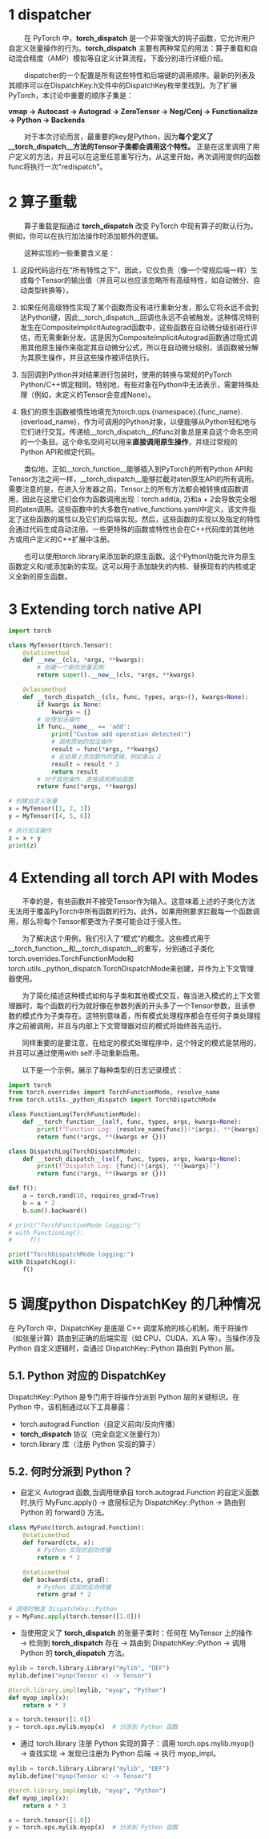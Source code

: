 # 1 dispatcher
&nbsp;&nbsp;&nbsp;&nbsp;&nbsp;&nbsp;&nbsp;&nbsp;在 PyTorch 中，__torch_dispatch__ 是一个非常强大的钩子函数，它允许用户自定义张量操作的行为。__torch_dispatch__ 主要有两种常见的用法：算子重载和自动混合精度（AMP）模拟等自定义计算流程，下面分别进行详细介绍。<br>

&nbsp;&nbsp;&nbsp;&nbsp;&nbsp;&nbsp;&nbsp;&nbsp;dispatcher的一个配置是所有这些特性和后端键的调用顺序。最新的列表及其顺序可以在DispatchKey.h文件中的DispatchKey枚举里找到。为了扩展PyTorch，本讨论中重要的顺序子集是：<br>

**vmap -> Autocast -> Autograd -> ZeroTensor -> Neg/Conj -> Functionalize -> Python -> Backends**

&nbsp;&nbsp;&nbsp;&nbsp;&nbsp;&nbsp;&nbsp;&nbsp;对于本次讨论而言，最重要的key是Python，因为**每个定义了__torch_dispatch__方法的Tensor子类都会调用这个特性。** 正是在这里调用了用户定义的方法，并且可以在这里任意重写行为。从这里开始，再次调用提供的函数func将执行一次"redispatch"。<br>

# 2 算子重载
&nbsp;&nbsp;&nbsp;&nbsp;&nbsp;&nbsp;&nbsp;&nbsp;算子重载是指通过 __torch_dispatch__ 改变 PyTorch 中现有算子的默认行为。例如，你可以在执行加法操作时添加额外的逻辑。<br>

&nbsp;&nbsp;&nbsp;&nbsp;&nbsp;&nbsp;&nbsp;&nbsp;这种实现的一些重要含义是：<br>

1. 这段代码运行在“所有特性之下”。因此，它仅负责（像一个常规后端一样）生成每个Tensor的输出值（并且可以也应该忽略所有高级特性，如自动微分、自动类型转换等）。<br>

2. 如果任何高级特性实现了某个函数而没有进行重新分发，那么它将永远不会到达Python键，因此__torch_dispatch__回调也永远不会被触发。这种情况特别发生在CompositeImplicitAutograd函数中，这些函数在自动微分级别进行评估，而无需重新分发。这是因为CompositeImplicitAutograd函数通过隐式调用其他原生操作来指定其自动微分公式，所以在自动微分级别，该函数被分解为其原生操作，并且这些操作被评估执行。<br>

3. 当回调到Python并对结果进行包装时，使用的转换与常规的PyTorch Python/C++绑定相同。特别地，有些对象在Python中无法表示，需要特殊处理（例如，未定义的Tensor会变成None）。<br>

4. 我们的原生函数被惰性地填充为torch.ops.{namespace}.{func_name}.{overload_name}，作为可调用的Python对象，以便能够从Python轻松地与它们进行交互。传递给__torch_dispatch__的func对象总是来自这个命名空间的一个条目。这个命名空间可以用来**直接调用原生操作**，并绕过常规的Python API和绑定代码。<br>

&nbsp;&nbsp;&nbsp;&nbsp;&nbsp;&nbsp;&nbsp;&nbsp;类似地，正如__torch_function__能够插入到PyTorch的所有Python API和Tensor方法之间一样，__torch_dispatch__能够拦截对aten原生API的所有调用。需要注意的是，在进入分发器之前，Tensor上的所有方法都会被转换成函数调用，因此在这里它们会作为函数调用出现：torch.add(a, 2)和a + 2会导致完全相同的aten调用。这些函数中的大多数在native_functions.yaml中定义，该文件指定了这些函数的属性以及它们的后端实现。然后，这些函数的实现以及指定的特性会通过代码生成自动注册。一些更特殊的函数或特性也会在C++代码库的其他地方或用户定义的C++扩展中注册。<br>

&nbsp;&nbsp;&nbsp;&nbsp;&nbsp;&nbsp;&nbsp;&nbsp;也可以使用torch.library来添加新的原生函数。这个Python功能允许为原生函数定义和/或添加新的实现。这可以用于添加缺失的内核、替换现有的内核或定义全新的原生函数。<br>


# 3 Extending torch native API

```python
import torch

class MyTensor(torch.Tensor):
    @staticmethod
    def __new__(cls, *args, **kwargs):
        # 创建一个新的张量实例
        return super().__new__(cls, *args, **kwargs)

    @classmethod
    def __torch_dispatch__(cls, func, types, args=(), kwargs=None):
        if kwargs is None:
            kwargs = {}
        # 处理加法操作
        if func.__name__ == 'add':
            print("Custom add operation detected!")
            # 调用原始的加法操作
            result = func(*args, **kwargs)
            # 在结果上添加额外的逻辑，例如乘以 2
            result = result * 2
            return result
        # 对于其他操作，直接调用原始函数
        return func(*args, **kwargs)

# 创建自定义张量
x = MyTensor([1, 2, 3])
y = MyTensor([4, 5, 6])

# 执行加法操作
z = x + y
print(z)
```

# 4 Extending all torch API with Modes
&nbsp;&nbsp;&nbsp;&nbsp;&nbsp;&nbsp;&nbsp;不幸的是，有些函数并不接受Tensor作为输入。这意味着上述的子类化方法无法用于覆盖PyTorch中所有函数的行为。此外，如果用例要求拦截每一个函数调用，那么将每个Tensor都更改为子类可能会过于侵入性。<br>

&nbsp;&nbsp;&nbsp;&nbsp;&nbsp;&nbsp;&nbsp;为了解决这个用例，我们引入了“模式”的概念。这些模式用于__torch_function__和__torch_dispatch__的重写，分别通过子类化torch.overrides.TorchFunctionMode和torch.utils._python_dispatch.TorchDispatchMode来创建，并作为上下文管理器使用。<br>

&nbsp;&nbsp;&nbsp;&nbsp;&nbsp;&nbsp;&nbsp;为了简化描述这种模式如何与子类和其他模式交互，每当进入模式的上下文管理器时，每个函数的行为就好像在参数列表的开头多了一个Tensor参数，且该参数的模式作为子类存在。这特别意味着，所有模式处理程序都会在任何子类处理程序之前被调用，并且与内部上下文管理器对应的模式将始终首先运行。<br>

&nbsp;&nbsp;&nbsp;&nbsp;&nbsp;&nbsp;&nbsp;同样重要的是要注意，在给定的模式处理程序中，这个特定的模式是禁用的，并且可以通过使用with self:手动重新启用。<br>

&nbsp;&nbsp;&nbsp;&nbsp;&nbsp;&nbsp;&nbsp;以下是一个示例，展示了每种类型的日志记录模式：<br>

```python
import torch
from torch.overrides import TorchFunctionMode, resolve_name
from torch.utils._python_dispatch import TorchDispatchMode

class FunctionLog(TorchFunctionMode):
    def __torch_function__(self, func, types, args, kwargs=None):
        print(f"Function Log: {resolve_name(func)}(*{args}, **{kwargs})")
        return func(*args, **(kwargs or {}))

class DispatchLog(TorchDispatchMode):
    def __torch_dispatch__(self, func, types, args, kwargs=None):
        print(f"Dispatch Log: {func}(*{args}, **{kwargs})")
        return func(*args, **(kwargs or {}))

def f():
    a = torch.rand(10, requires_grad=True)
    b = a * 2
    b.sum().backward()

# print("TorchFunctionMode logging:")
# with FunctionLog():
#     f()

print("TorchDispatchMode logging:")
with DispatchLog():
    f()
```

# 5 调度python DispatchKey 的几种情况
在 PyTorch 中，DispatchKey 是底层 C++ 调度系统的核心机制，用于将操作（如张量计算）路由到正确的后端实现（如 CPU、CUDA、XLA 等）。当操作涉及 Python 自定义逻辑时，会通过 DispatchKey::Python 路由到 Python 层。

## 5.1. Python 对应的 DispatchKey
DispatchKey::Python 是专门用于将操作分派到 Python 层的关键标识。在 Python 中，该机制通过以下工具暴露：

- torch.autograd.Function（自定义前向/反向传播）
- __torch_dispatch__ 协议（完全自定义张量行为）
- torch.library 库（注册 Python 实现的算子）

## 5.2. 何时分派到 Python？
- 自定义 Autograd 函数,当调用继承自 torch.autograd.Function 的自定义函数时,执行 MyFunc.apply() → 底层标记为 DispatchKey::Python → 路由到 Python 的 forward() 方法。

```python
class MyFunc(torch.autograd.Function):
    @staticmethod
    def forward(ctx, x):
        # Python 实现的前向传播
        return x * 2

    @staticmethod
    def backward(ctx, grad):
        # Python 实现的反向传播
        return grad * 2

# 调用时触发 DispatchKey::Python
y = MyFunc.apply(torch.tensor([1.0]))
```

- 当使用定义了 __torch_dispatch__ 的张量子类时：任何在 MyTensor 上的操作 → 检测到 __torch_dispatch__ 存在 → 路由到 DispatchKey::Python → 调用 Python 的 __torch_dispatch__ 方法。

```python
mylib = torch.library.Library("mylib", "DEF")
mylib.define("myop(Tensor x) -> Tensor")

@torch.library.impl(mylib, "myop", "Python")
def myop_impl(x):
    return x * 3

x = torch.tensor([1.0])
y = torch.ops.mylib.myop(x)  # 分派到 Python 函数
```


- 通过 torch.library 注册 Python 实现的算子：调用 torch.ops.mylib.myop() → 查找实现 → 发现已注册为 Python 后端 → 执行 myop_impl。

```python
mylib = torch.library.Library("mylib", "DEF")
mylib.define("myop(Tensor x) -> Tensor")

@torch.library.impl(mylib, "myop", "Python")
def myop_impl(x):
    return x * 3

x = torch.tensor([1.0])
y = torch.ops.mylib.myop(x)  # 分派到 Python 函数
```